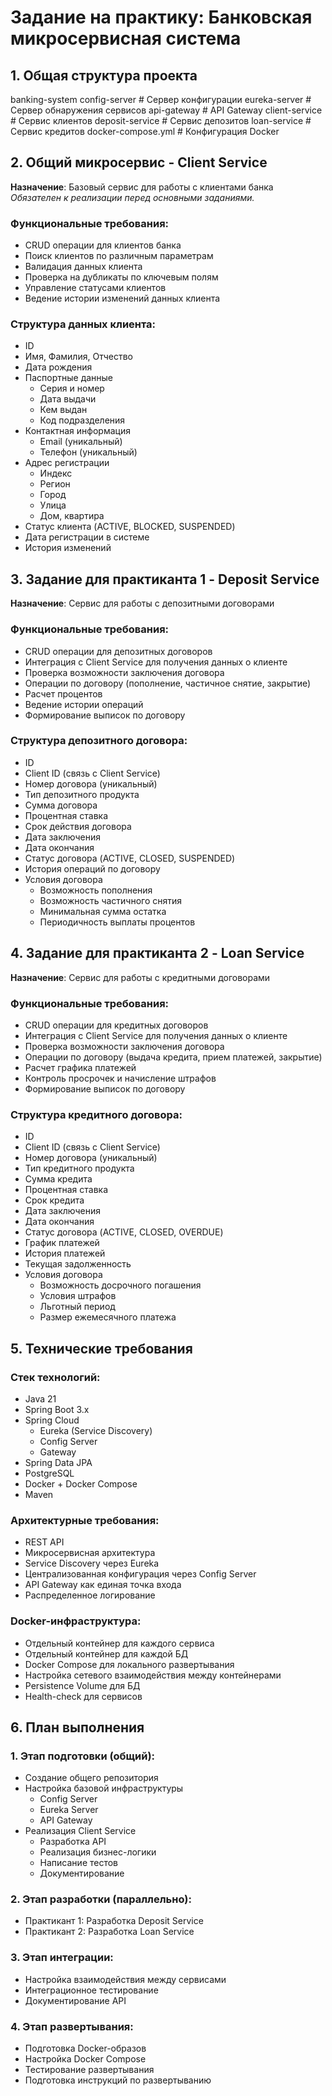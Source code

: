 # Задание на практику: Банковская микросервисная система

## 1. Общая структура проекта

banking-system
    config-server         # Сервер конфигурации
    eureka-server         # Сервер обнаружения сервисов
    api-gateway           # API Gateway
    client-service        # Сервис клиентов
    deposit-service       # Сервис депозитов
    loan-service          # Сервис кредитов
    docker-compose.yml    # Конфигурация Docker

## 2. Общий микросервис - Client Service

**Назначение**: Базовый сервис для работы с клиентами банка  
*Обязателен к реализации перед основными заданиями.*

### Функциональные требования:
* CRUD операции для клиентов банка
* Поиск клиентов по различным параметрам 
* Валидация данных клиента
* Проверка на дубликаты по ключевым полям
* Управление статусами клиентов
* Ведение истории изменений данных клиента

### Структура данных клиента:
* ID
* Имя, Фамилия, Отчество
* Дата рождения
* Паспортные данные
    * Серия и номер
    * Дата выдачи
    * Кем выдан
    * Код подразделения
* Контактная информация 
    * Email (уникальный)
    * Телефон (уникальный)
* Адрес регистрации
    * Индекс
    * Регион
    * Город
    * Улица
    * Дом, квартира
* Статус клиента (ACTIVE, BLOCKED, SUSPENDED)
* Дата регистрации в системе
* История изменений

## 3. Задание для практиканта 1 - Deposit Service

**Назначение**: Сервис для работы с депозитными договорами

### Функциональные требования:
* CRUD операции для депозитных договоров
* Интеграция с Client Service для получения данных о клиенте
* Проверка возможности заключения договора
* Операции по договору (пополнение, частичное снятие, закрытие)
* Расчет процентов
* Ведение истории операций
* Формирование выписок по договору

### Структура депозитного договора:
* ID
* Client ID (связь с Client Service)
* Номер договора (уникальный)
* Тип депозитного продукта
* Сумма договора
* Процентная ставка
* Срок действия договора
* Дата заключения
* Дата окончания
* Статус договора (ACTIVE, CLOSED, SUSPENDED)
* История операций по договору
* Условия договора
    * Возможность пополнения
    * Возможность частичного снятия
    * Минимальная сумма остатка
    * Периодичность выплаты процентов

## 4. Задание для практиканта 2 - Loan Service

**Назначение**: Сервис для работы с кредитными договорами

### Функциональные требования:
* CRUD операции для кредитных договоров
* Интеграция с Client Service для получения данных о клиенте
* Проверка возможности заключения договора
* Операции по договору (выдача кредита, прием платежей, закрытие)
* Расчет графика платежей
* Контроль просрочек и начисление штрафов
* Формирование выписок по договору

### Структура кредитного договора:
* ID
* Client ID (связь с Client Service)
* Номер договора (уникальный)
* Тип кредитного продукта
* Сумма кредита
* Процентная ставка
* Срок кредита
* Дата заключения
* Дата окончания
* Статус договора (ACTIVE, CLOSED, OVERDUE)
* График платежей
* История платежей
* Текущая задолженность
* Условия договора
    * Возможность досрочного погашения
    * Условия штрафов
    * Льготный период
    * Размер ежемесячного платежа

## 5. Технические требования

### Стек технологий:
* Java 21
* Spring Boot 3.x
* Spring Cloud
    * Eureka (Service Discovery)
    * Config Server
    * Gateway
* Spring Data JPA
* PostgreSQL
* Docker + Docker Compose
* Maven

### Архитектурные требования:
* REST API
* Микросервисная архитектура
* Service Discovery через Eureka
* Централизованная конфигурация через Config Server
* API Gateway как единая точка входа
* Распределенное логирование

### Docker-инфраструктура:
* Отдельный контейнер для каждого сервиса
* Отдельный контейнер для каждой БД
* Docker Compose для локального развертывания
* Настройка сетевого взаимодействия между контейнерами
* Persistence Volume для БД
* Health-check для сервисов

## 6. План выполнения

### 1. Этап подготовки (общий):
* Создание общего репозитория
* Настройка базовой инфраструктуры
    * Config Server
    * Eureka Server
    * API Gateway
* Реализация Client Service
    * Разработка API
    * Реализация бизнес-логики
    * Написание тестов
    * Документирование

### 2. Этап разработки (параллельно):
* Практикант 1: Разработка Deposit Service
* Практикант 2: Разработка Loan Service

### 3. Этап интеграции:
* Настройка взаимодействия между сервисами
* Интеграционное тестирование
* Документирование API

### 4. Этап развертывания:
* Подготовка Docker-образов
* Настройка Docker Compose
* Тестирование развертывания
* Подготовка инструкций по развертыванию